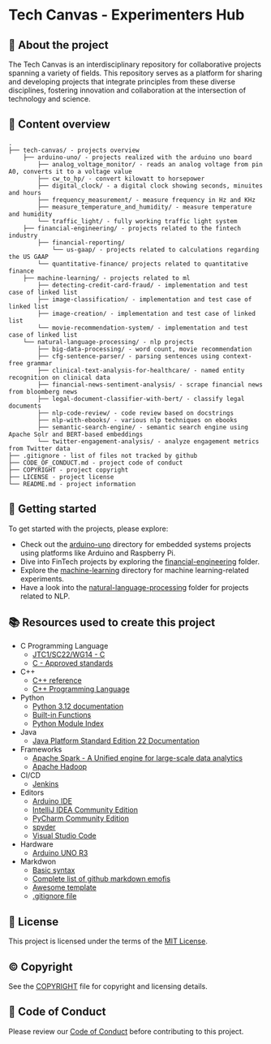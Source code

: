 # Tech Canvas - Experimenters Hub

## :newspaper: About the project

The Tech Canvas is an interdisciplinary repository for collaborative projects spanning a variety of fields. This repository serves as a platform for sharing and developing projects that integrate principles from these diverse disciplines, fostering innovation and collaboration at the intersection of technology and science.

## :notebook: Content overview

    .
    ├── tech-canvas/ - projects overview
        ├── arduino-uno/ - projects realized with the arduino uno board
            ├── analog_voltage_monitor/ - reads an analog voltage from pin A0, converts it to a voltage value
            ├── cw_to_hp/ - convert kilowatt to horsepower
            ├── digital_clock/ - a digital clock showing seconds, minuites and hours
            ├── frequency_measurement/ - measure frequency in Hz and KHz
            ├── measure_temperature_and_humidity/ - measure temperature and humidity
            └── traffic_light/ - fully working traffic light system
        ├── financial-engineering/ - projects related to the fintech industry
            ├── financial-reporting/
                └── us-gaap/ - projects related to calculations regarding the US GAAP
            └── quantitative-finance/ projects related to quantitative finance
        ├── machine-learning/ - projects related to ml
            ├── detecting-credit-card-fraud/ - implementation and test case of linked list
            ├── image-classification/ - implementation and test case of linked list
            ├── image-creation/ - implementation and test case of linked list
            └── movie-recommendation-system/ - implementation and test case of linked list
        └── natural-language-processing/ - nlp projects
            ├── big-data-processing/ - word count, movie recommendation
            ├── cfg-sentence-parser/ - parsing sentences using context-free grammar
            ├── clinical-text-analysis-for-healthcare/ - named entity recognition on clinical data
            ├── financial-news-sentiment-analysis/ - scrape financial news from bloomberg news
            ├── legal-document-classifier-with-bert/ - classify legal documents   
            ├── nlp-code-review/ - code review based on docstrings
            ├── nlp-with-ebooks/ - various nlp techniques on ebooks
            ├── semantic-search-engine/ - semantic search engine using Apache Solr and BERT-based embeddings
            └── twitter-engagement-analysis/ - analyze engagement metrics from Twitter data            
    ├── .gitignore - list of files not tracked by github
    ├── CODE_OF_CONDUCT.md - project code of conduct
    ├── COPYRIGHT - project copyright
    ├── LICENSE - project license
    └── README.md - project information

## :runner: Getting started

To get started with the projects, please explore:

* Check out the [arduino-uno](./arduino-uno/) directory for embedded systems projects using platforms like Arduino and Raspberry Pi.
* Dive into FinTech projects by exploring the [financial-engineering](./financial-enigneering/) folder.
* Explore the [machine-learning](./machine-learning/) directory for machine learning-related experiments.
* Have a look into the [natural-language-processing](./natural-language-processing/) folder for projects related to NLP.

## :books: Resources used to create this project

* C Programming Language
    * [JTC1/SC22/WG14 - C](https://www.open-std.org/jtc1/sc22/wg14/)
    * [C - Approved standards](https://www.open-std.org/JTC1/SC22/WG14/www/standards)
* C++
    * [C++ reference](https://en.cppreference.com/w/)
    * [C++ Programming Language](https://devdocs.io/cpp/)
* Python
    * [Python 3.12 documentation](https://docs.python.org/3/)
    * [Built-in Functions](https://docs.python.org/3/library/functions.html)
    * [Python Module Index](https://docs.python.org/3/py-modindex.html)
* Java
    * [Java Platform Standard Edition 22 Documentation](https://docs.oracle.com/en/java/javase/)
* Frameworks
    * [Apache Spark - A Unified engine for large-scale data analytics](https://spark.apache.org/docs/latest/)
    * [Apache Hadoop](https://hadoop.apache.org/docs/stable/)
* CI/CD
    * [Jenkins](https://www.jenkins.io/doc/book/)
* Editors
    * [Arduino IDE](https://docs.arduino.cc/software/ide/)
    * [IntelliJ IDEA Community Edition](https://www.jetbrains.com/idea/download/?section=windows)
    * [PyCharm Community Edition](https://www.jetbrains.com/pycharm/download/?section=windows)
    * [spyder](https://www.spyder-ide.org/)
    * [Visual Studio Code](https://code.visualstudio.com/)
* Hardware
    * [Arduino UNO R3](https://docs.arduino.cc/hardware/uno-rev3/)
* Markdwon
    * [Basic syntax](https://www.markdownguide.org/basic-syntax/)
    * [Complete list of github markdown emofis](https://dev.to/nikolab/complete-list-of-github-markdown-emoji-markup-5aia)
    * [Awesome template](http://github.com/Human-Activity-Recognition/blob/main/README.md)
    * [.gitignore file](https://git-scm.com/docs/gitignore) 

## :bookmark: License

This project is licensed under the terms of the [MIT License](LICENSE).

## :copyright: Copyright

See the [COPYRIGHT](COPYRIGHT) file for copyright and licensing details.

## :straight_ruler: Code of Conduct

Please review our [Code of Conduct](CODE_OF_CONDUCT.md) before contributing to this project.
